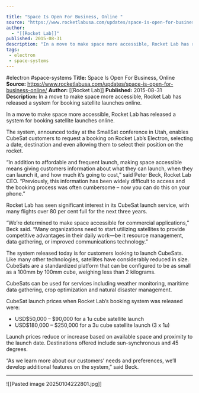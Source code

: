 ```yaml
---

title: "Space Is Open For Business, Online "
source: "https://www.rocketlabusa.com/updates/space-is-open-for-business-online/"
author:
  - "[[Rocket Lab]]"
published: 2015-08-31
description: "In a move to make space more accessible, Rocket Lab has released a system for booking satellite launches online."
tags:
 - electron
 - space-systems
---
```


#electron #space-systems
**Title:** Space Is Open For Business, Online 
**Source:** https://www.rocketlabusa.com/updates/space-is-open-for-business-online/
**Author:** [[Rocket Lab]]
**Published:** 2015-08-31
**Description:** In a move to make space more accessible, Rocket Lab has released a system for booking satellite launches online.

In a move to make space more accessible, Rocket Lab has released a system for booking satellite launches online.

The system, announced today at the SmallSat conference in Utah, enables CubeSat customers to request a booking on Rocket Lab’s Electron, selecting a date, destination and even allowing them to select their position on the rocket.

“In addition to affordable and frequent launch, making space accessible means giving customers information about what they can launch, when they can launch it, and how much it’s going to cost,” said Peter Beck, Rocket Lab CEO. “Previously, this information has been widely difficult to access and the booking process was often cumbersome – now you can do this on your phone.”

Rocket Lab has seen significant interest in its CubeSat launch service, with many flights over 80 per cent full for the next three years.

“We’re determined to make space accessible for commercial applications,” Beck said. “Many organizations need to start utilizing satellites to provide competitive advantages in their daily work—be it resource management, data gathering, or improved communications technology.”

The system released today is for customers looking to launch CubeSats. Like many other technologies, satellites have considerably reduced in size. CubeSats are a standardized platform that can be configured to be as small as a 100mm by 100mm cube, weighing less than 2 kilograms.

CubeSats can be used for services including weather monitoring, maritime data gathering, crop optimization and natural disaster management.

CubeSat launch prices when Rocket Lab’s booking system was released were:

- USD$50,000 – $90,000 for a 1u cube satellite launch
- USD$180,000 – $250,000 for a 3u cube satellite launch (3 x 1u)

Launch prices reduce or increase based on available space and proximity to the launch date. Destinations offered include sun-synchronous and 45 degrees.

“As we learn more about our customers’ needs and preferences, we’ll develop additional features on the system,” said Beck.

---

![[Pasted image 20250104222801.jpg]]
